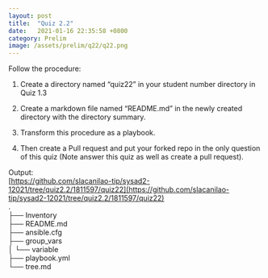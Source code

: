 ```yaml
---
layout: post
title:  "Quiz 2.2"
date:   2021-01-16 22:35:58 +0800
category: Prelim
image: /assets/prelim/q22/q22.png
---
```

Follow the procedure:

1. Create a directory named “quiz22” in your student number directory in Quiz 1.3

2. Create a markdown file named “README.md” in the newly created directory with the directory summary.

3. Transform this procedure as a playbook.

4. Then create a Pull request and put your forked repo in the only question of this quiz (Note answer this quiz as well as create a pull request).

Output:  
[https://github.com/slacanilao-tip/sysad2-12021/tree/quiz2.2/1811597/quiz22](https://github.com/slacanilao-tip/sysad2-12021/tree/quiz2.2/1811597/quiz22)  
.  
├── Inventory  
├── README.md  
├── ansible.cfg  
├── group_vars  
│   └── variable  
├── playbook.yml  
└── tree.md  
